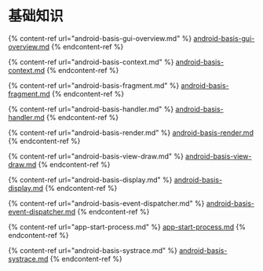 # 基础知识

{% content-ref url="android-basis-gui-overview.md" %}
[android-basis-gui-overview.md](android-basis-gui-overview.md)
{% endcontent-ref %}

{% content-ref url="android-basis-context.md" %}
[android-basis-context.md](android-basis-context.md)
{% endcontent-ref %}

{% content-ref url="android-basis-fragment.md" %}
[android-basis-fragment.md](android-basis-fragment.md)
{% endcontent-ref %}

{% content-ref url="android-basis-handler.md" %}
[android-basis-handler.md](android-basis-handler.md)
{% endcontent-ref %}

{% content-ref url="android-basis-render.md" %}
[android-basis-render.md](android-basis-render.md)
{% endcontent-ref %}

{% content-ref url="android-basis-view-draw.md" %}
[android-basis-view-draw.md](android-basis-view-draw.md)
{% endcontent-ref %}

{% content-ref url="android-basis-display.md" %}
[android-basis-display.md](android-basis-display.md)
{% endcontent-ref %}

{% content-ref url="android-basis-event-dispatcher.md" %}
[android-basis-event-dispatcher.md](android-basis-event-dispatcher.md)
{% endcontent-ref %}

{% content-ref url="app-start-process.md" %}
[app-start-process.md](app-start-process.md)
{% endcontent-ref %}

{% content-ref url="android-basis-systrace.md" %}
[android-basis-systrace.md](android-basis-systrace.md)
{% endcontent-ref %}



